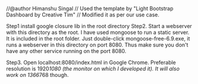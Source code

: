//@author Himanshu Singal
// Used the template by "Light Bootstrap Dashboard by Creative Tim"
// Modified it as per our use case.

Step1
install google closure lib in the root directory
Step2.
Start a webserver with this directory as the root.
I have used mongoose to run a static server. It is included in the root folder. Just double-click mongoose-free-6.9.exe, it runs a webserver in this directory on port 8080.
Thus make sure you don't have any other service running on the port 8080.

Step3.
Open localhost:8080/index.html in Google Chrome. Preferable resolution is 1920*1080 (the monitor on which I developed it). It will also work on 1366*768 though.
